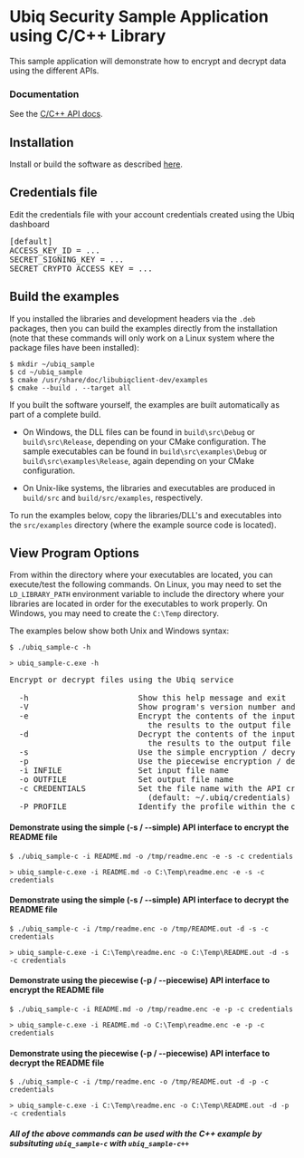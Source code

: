 # Ubiq Security Sample Application using C/C++ Library

This sample application will demonstrate how to encrypt and decrypt data using
the different APIs.

### Documentation

See the [C/C++ API docs](https://dev.ubiqsecurity.com/docs/api).

## Installation

Install or build the software as described [here](/README.md#installation).

## Credentials file

Edit the credentials file with your account credentials created using the Ubiq
dashboard

<pre>
[default]
ACCESS_KEY_ID = ...  
SECRET_SIGNING_KEY = ...  
SECRET_CRYPTO_ACCESS_KEY = ...  
</pre>

## Build the examples

If you installed the libraries and development headers via the `.deb`
packages, then you can build the examples directly from the installation
(note that these commands will only work on a Linux system where the
package files have been installed):

```console
$ mkdir ~/ubiq_sample
$ cd ~/ubiq_sample
$ cmake /usr/share/doc/libubiqclient-dev/examples
$ cmake --build . --target all
```

If you built the software yourself, the examples are built automatically as
part of a complete build.

- On Windows, the DLL files can be found in `build\src\Debug` or
`build\src\Release`, depending on your CMake configuration. The sample
executables can be found in `build\src\examples\Debug` or
`build\src\examples\Release`, again depending on your CMake configuration.

- On Unix-like systems, the libraries and executables are produced in
`build/src` and `build/src/examples`, respectively.

To run the examples below, copy the libraries/DLL's and executables into the
`src/examples` directory (where the example source code is located).

## View Program Options

From within the directory where your executables are located, you can
execute/test the following commands. On Linux, you may need to set the
`LD_LIBRARY_PATH` environment variable to include the directory where your
libraries are located in order for the executables to work properly. On
Windows, you may need to create the `C:\Temp` directory.

The examples below show both Unix and Windows syntax:

```console
$ ./ubiq_sample-c -h
```
```console
> ubiq_sample-c.exe -h
```
<pre>
Encrypt or decrypt files using the Ubiq service

  -h                       Show this help message and exit
  -V                       Show program's version number and exit
  -e                       Encrypt the contents of the input file and write
                             the results to the output file
  -d                       Decrypt the contents of the input file and write
                             the results to the output file
  -s                       Use the simple encryption / decryption interfaces
  -p                       Use the piecewise encryption / decryption interfaces
  -i INFILE                Set input file name
  -o OUTFILE               Set output file name
  -c CREDENTIALS           Set the file name with the API credentials
                             (default: ~/.ubiq/credentials)
  -P PROFILE               Identify the profile within the credentials file
</pre>

#### Demonstrate using the simple (-s / --simple) API interface to encrypt the README file

```console
$ ./ubiq_sample-c -i README.md -o /tmp/readme.enc -e -s -c credentials
```
```console
> ubiq_sample-c.exe -i README.md -o C:\Temp\readme.enc -e -s -c credentials
```

#### Demonstrate using the simple (-s / --simple) API interface to decrypt the README file

```console
$ ./ubiq_sample-c -i /tmp/readme.enc -o /tmp/README.out -d -s -c credentials
```
```console
> ubiq_sample-c.exe -i C:\Temp\readme.enc -o C:\Temp\README.out -d -s -c credentials
```

#### Demonstrate using the piecewise (-p / --piecewise) API interface to encrypt the README file

```console
$ ./ubiq_sample-c -i README.md -o /tmp/readme.enc -e -p -c credentials
```
```console
> ubiq_sample-c.exe -i README.md -o C:\Temp\readme.enc -e -p -c credentials
```

#### Demonstrate using the piecewise (-p / --piecewise) API interface to decrypt the README file

```console
$ ./ubiq_sample-c -i /tmp/readme.enc -o /tmp/README.out -d -p -c credentials
```
```console
> ubiq_sample-c.exe -i C:\Temp\readme.enc -o C:\Temp\README.out -d -p -c credentials
```

##### _All of the above commands can be used with the C++ example by subsituting `ubiq_sample-c` with `ubiq_sample-c++`_
